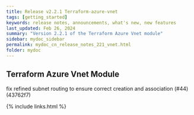 ```yaml
---
title: Release v2.2.1 Terraform-azure-vnet
tags: [getting_started]
keywords: release notes, announcements, what's new, new features
last_updated: Feb 26, 2024
summary: "Version 2.2.1 of the Terraform Azure Vnet module"
sidebar: mydoc_sidebar
permalink: mydoc_cn_release_notes_221_vnet.html
folder: mydoc
---
```


## Terraform Azure Vnet Module

fix refined subnet routing to ensure correct creation and association (#44) (43762f7)

{% include links.html %}
